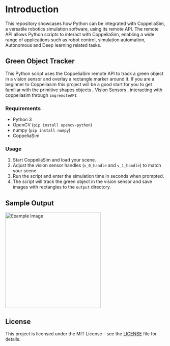 # Introduction
This repository showcases how Python can be integrated with CoppeliaSim, a versatile robotics simulation software, using its remote API. The remote API allows Python scripts to interact with CoppeliaSim, enabling a wide range of applications such as robot control, simulation automation, Autonomous and Deep learning related tasks.
## Green Object Tracker
This Python script uses the CoppeliaSim remote API to track a green object in a vision sensor and overlay a rectangle marker around it. If you are a beginner to Coppeliasim this project will be a good start for you to get familiar with the primitive shapes objects , Vision Sensors , interacting with coppeliasim through `zmqremoteAPI`

### Requirements
- Python 3
- OpenCV (`pip install opencv-python`)
- numpy (`pip install numpy`)
- CoppeliaSim

### Usage
1. Start CoppeliaSim and load your scene.
2. Adjust the vision sensor handles (`v_0_handle` and `v_1_handle`) to match your scene.
3. Run the script and enter the simulation time in seconds when prompted.
4. The script will track the green object in the vision sensor and save images with rectangles to the `output` directory.

## Sample Output
<img src="project1_output.png" alt="Example Image" width="300"/>

## License
This project is licensed under the MIT License - see the [LICENSE](LICENSE) file for details.
